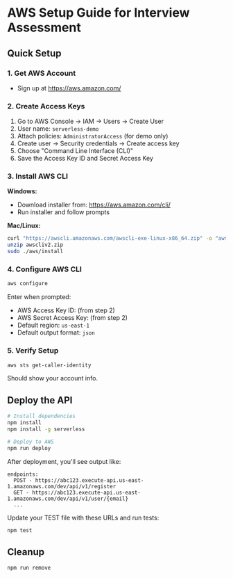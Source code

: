 # AWS Setup Guide for Interview Assessment

## Quick Setup

### 1. Get AWS Account
- Sign up at https://aws.amazon.com/

### 2. Create Access Keys
1. Go to AWS Console → IAM → Users → Create User
2. User name: `serverless-demo` 
3. Attach policies: `AdministratorAccess` (for demo only)
4. Create user → Security credentials → Create access key
5. Choose "Command Line Interface (CLI)"
6. Save the Access Key ID and Secret Access Key

### 3. Install AWS CLI
**Windows:**
- Download installer from: https://aws.amazon.com/cli/
- Run installer and follow prompts

**Mac/Linux:**
```bash
curl "https://awscli.amazonaws.com/awscli-exe-linux-x86_64.zip" -o "awscliv2.zip"
unzip awscliv2.zip
sudo ./aws/install
```

### 4. Configure AWS CLI
```bash
aws configure
```
Enter when prompted:
- AWS Access Key ID: (from step 2)
- AWS Secret Access Key: (from step 2)  
- Default region: `us-east-1`
- Default output format: `json`

### 5. Verify Setup
```bash
aws sts get-caller-identity
```
Should show your account info.

## Deploy the API

```bash
# Install dependencies
npm install
npm install -g serverless

# Deploy to AWS
npm run deploy
```

After deployment, you'll see output like:
```
endpoints:
  POST - https://abc123.execute-api.us-east-1.amazonaws.com/dev/api/v1/register
  GET - https://abc123.execute-api.us-east-1.amazonaws.com/dev/api/v1/user/{email}
  ...
```

Update your TEST file with these URLs and run tests:
```bash
npm test
```

## Cleanup
```bash
npm run remove
```